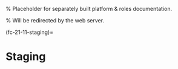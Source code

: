 % Placeholder for separately built platform & roles documentation.

% Will be redirected by the web server.

(fc-21-11-staging)=

# Staging
